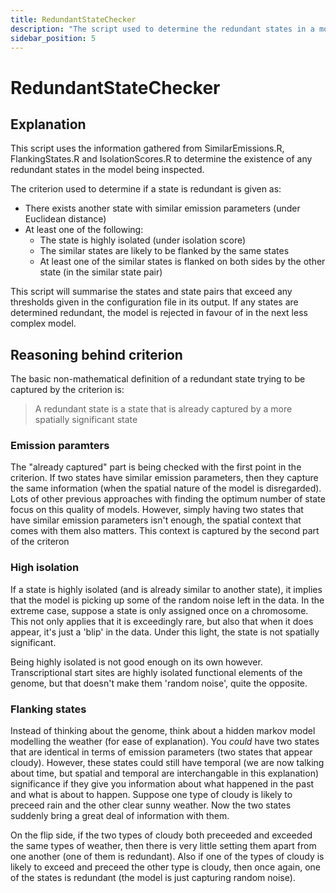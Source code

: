 ```yaml
---
title: RedundantStateChecker
description: "The script used to determine the redundant states in a model."
sidebar_position: 5
---
```


# RedundantStateChecker

## Explanation

This script uses the information gathered from SimilarEmissions.R, FlankingStates.R and IsolationScores.R to determine the existence of any redundant states in the model being inspected. 

The criterion used to determine if a state is redundant is given as:

- There exists another state with similar emission parameters (under Euclidean distance)
- At least one of the following:
  - The state is highly isolated (under isolation score) 
  - The similar states are likely to be flanked by the same states
  - At least one of the similar states is flanked on both sides by the other state (in the similar state pair)

This script will summarise the states and state pairs that exceed any thresholds given in the configuration file in its output. If any states are determined redundant, the model is rejected in favour of in the next less complex model.

## Reasoning behind criterion

The basic non-mathematical definition of a redundant state trying to be captured by the criterion is:
> A redundant state is a state that is already captured by a more spatially significant state

### Emission paramters

The "already captured" part is being checked with the first point in the criterion. If two states have similar emission parameters, then they capture the same information (when the spatial nature of the model is disregarded). Lots of other previous approaches with finding the optimum number of state focus on this quality of models. However, simply having two states that have similar emission parameters isn't enough, the spatial context that comes with them also matters. This context is captured by the second part of the criteron

### High isolation

If a state is highly isolated (and is already similar to another state), it implies that the model is picking up some of the random noise left in the data. In the extreme case, suppose a state is only assigned once on a chromosome. This not only applies that it is exceedingly rare, but also that when it does appear, it's just a 'blip' in the data. Under this light, the state is not spatially significant.

Being highly isolated is not good enough on its own however. Transcriptional start sites are highly isolated functional elements of the genome, but that doesn't make them 'random noise', quite the opposite. 

### Flanking states

Instead of thinking about the genome, think about a hidden markov model modelling the weather (for ease of explanation). You *could* have two states that are identical in terms of emission parameters (two states that appear cloudy). However, these states could still have temporal (we are now talking about time, but spatial and temporal are interchangable in this explanation) significance if they give you information about what happened in the past and what is about to happen. Suppose one type of cloudy is likely to preceed rain and the other clear sunny weather. Now the two states suddenly bring a great deal of information with them.

On the flip side, if the two types of cloudy both preceeded and exceeded the same types of weather, then there is very little setting them apart from one another (one of them is redundant). Also if one of the types of cloudy is likely to exceed and preceed the other type is cloudy, then once again, one of the states is redundant (the model is just capturing random noise).
